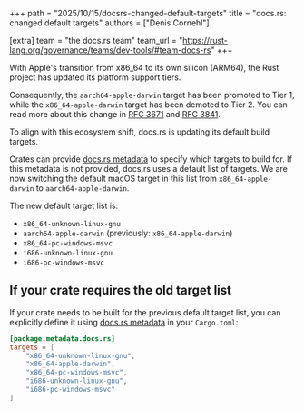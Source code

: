 +++
path = "2025/10/15/docsrs-changed-default-targets"
title = "docs.rs: changed default targets"
authors = ["Denis Cornehl"]

[extra]
team = "the docs.rs team"
team_url = "https://rust-lang.org/governance/teams/dev-tools/#team-docs-rs"
+++

With Apple's transition from x86_64 to its own silicon (ARM64), the Rust project
has updated its platform support tiers.

Consequently, the `aarch64-apple-darwin` target has been promoted to Tier 1,
while the `x86_64-apple-darwin` target has been demoted to Tier 2. You can read
more about this change in
[RFC 3671](https://github.com/rust-lang/rfcs/pull/3671) and
[RFC 3841](https://github.com/rust-lang/rfcs/pull/3841).

To align with this ecosystem shift, docs.rs is updating its default build
targets.

Crates can provide [docs.rs metadata](https://docs.rs/about/metadata) to specify
which targets to build for. If this metadata is not provided, docs.rs uses a
default list of targets. We are now switching the default macOS target in this
list from `x86_64-apple-darwin` to `aarch64-apple-darwin`.

The new default target list is:

- `x86_64-unknown-linux-gnu`
- `aarch64-apple-darwin` (previously: `x86_64-apple-darwin`)
- `x86_64-pc-windows-msvc`
- `i686-unknown-linux-gnu`
- `i686-pc-windows-msvc`

## If your crate requires the old target list

If your crate needs to be built for the previous default target list, you can
explicitly define it using [docs.rs metadata](https://docs.rs/about/metadata) in
your `Cargo.toml`:

```toml
[package.metadata.docs.rs]
targets = [
    "x86_64-unknown-linux-gnu",
    "x86_64-apple-darwin",
    "x86_64-pc-windows-msvc",
    "i686-unknown-linux-gnu",
    "i686-pc-windows-msvc"
]
```

